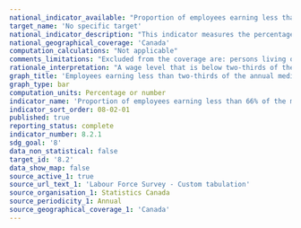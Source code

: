 ```yaml
---
national_indicator_available: "Proportion of employees earning less than 66% of the median hourly wage for permanent full-time employees"
target_name: 'No specific target'
national_indicator_description: "This indicator measures the percentage of employees earning less than two-thirds of the annual median wage. Employees earning less than two-thirds of the annual median wage are described as low-wage employees." 
national_geographical_coverage: 'Canada'
computation_calculations: "Not applicable"
comments_limitations: "Excluded from the coverage are: persons living on reserves and other Aboriginal settlements in the provinces; full-time members of the Canadian Armed Forces, the institutionalized population, and households in extremely remote areas with very low population density."
rationale_interpretation: "A wage level that is below two-thirds of the median hourly wage for permanent full-time employees is a criteria for a job to be qualified as precarious. Therefore, measuring the prevalence of these jobs is essential to ensuring that Canadians have access to quality jobs."
graph_title: 'Employees earning less than two-thirds of the annual median wage'
graph_type: bar
computation_units: Percentage or number
indicator_name: 'Proportion of employees earning less than 66% of the median hourly wage for permanent full-time employees'
indicator_sort_order: 08-02-01
published: true
reporting_status: complete
indicator_number: 8.2.1
sdg_goal: '8'
data_non_statistical: false
target_id: '8.2'
data_show_map: false
source_active_1: true
source_url_text_1: 'Labour Force Survey - Custom tabulation'
source_organisation_1: Statistics Canada
source_periodicity_1: Annual
source_geographical_coverage_1: 'Canada'
---
```

